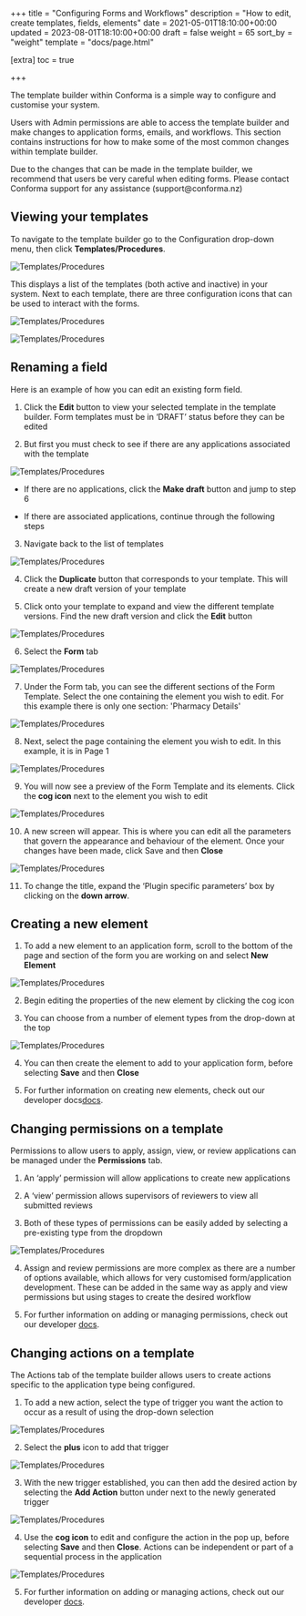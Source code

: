 +++
title = "Configuring Forms and Workflows"
description = "How to edit, create templates, fields, elements"
date = 2021-05-01T18:10:00+00:00
updated = 2023-08-01T18:10:00+00:00
draft = false
weight = 65
sort_by = "weight"
template = "docs/page.html"

[extra]
toc = true

+++

The template builder within Conforma is a simple way to configure and customise your system.

Users with Admin permissions are able to access the template builder and make changes to application forms, emails, and workflows. This section contains instructions for how to make some of the most common changes within template builder.

<div class="tip">
Due to the changes that can be made in the template builder, we recommend that users be very careful when editing forms. Please contact Conforma support for any assistance (support@conforma.nz)
</div> 

## Viewing your templates

To navigate to the template builder go to the Configuration drop-down menu, then click <b>Templates/Procedures</b>.

![Templates/Procedures](/docs/about/demo/templates1.png)

This displays a list of the templates (both active and inactive) in your system. Next to each template, there are three configuration icons that can be used to interact with the forms.

![Templates/Procedures](/docs/about/demo/templates2.png)

![Templates/Procedures](/docs/about/demo/openingaform.gif)

## Renaming a field
Here is an example of how you can edit an existing form field.

1. Click the <b>Edit</b> button to view your selected template in the template builder. Form templates must be in ‘DRAFT’ status before they can be edited

2. But first you must check to see if there are any applications associated with the template

![Templates/Procedures](/docs/about/demo/templates3.png)

- If there are no applications, click the <b>Make draft</b> button and jump to step 6

- If there are associated applications, continue through the following steps

3. Navigate back to the list of templates
 
![Templates/Procedures](/docs/about/demo/templates4.png)

4. Click the <b>Duplicate</b> button that corresponds to your template. This will create a new draft version of your template

5. Click onto your template to expand and view the different template versions. Find the new draft version and click the <b>Edit</b> button

![Templates/Procedures](/docs/about/demo/newdraft.gif)

6. Select the <b>Form</b> tab

![Templates/Procedures](/docs/about/demo/formtab.gif)

7. Under the Form tab, you can see the different sections of the Form Template. Select the one containing the element you wish to edit. For this example there is only one section: 'Pharmacy Details'

![Templates/Procedures](/docs/about/demo/templates5.png)

8. Next, select the page containing the element you wish to edit. In this example, it is in Page 1
  
![Templates/Procedures](/docs/about/demo/templates6.png)

9. You will now see a preview of the Form Template and its elements.
Click the <b>cog icon</b> next to the element you wish to edit

![Templates/Procedures](/docs/about/demo/templates7.png)

10. A new screen will appear. This is where you can edit all the parameters that govern the appearance and behaviour of the element. Once your changes have been made, click Save and then <b>Close</b>

![Templates/Procedures](/docs/about/demo/templates8.png)

11. To change the title, expand the ‘Plugin specific parameters’ box by clicking on the <b>down arrow</b>.

## Creating a new element
1. To add a new element to an application form, scroll to the bottom of the page and section of the form you are working on and select <b>New Element</b>

![Templates/Procedures](/docs/about/demo/templates9.png)

2. Begin editing the properties of the new element by clicking the cog icon

3. You can choose from a number of element types from the drop-down at the top

![Templates/Procedures](/docs/about/demo/templates10.png)

4. You can then create the element to add to your application form, before selecting <b>Save</b> and then <b>Close</b> 

5. For further information on creating new elements, check out our developer docs[docs](https://github.com/msupply-foundation/conforma-web-app/wiki/Template-Builder). 

## Changing permissions on a template
Permissions to allow users to apply, assign, view, or review applications can be managed under the <b>Permissions</b> tab.

1. An ‘apply’ permission will allow applications to create new applications

2. A ‘view’ permission allows supervisors of reviewers to view all submitted reviews

3. Both of these types of permissions can be easily added by selecting a pre-existing type from the dropdown

![Templates/Procedures](/docs/about/demo/templates11.png)

4. Assign and review permissions are more complex as there are a number of options  available, which allows for very customised form/application development. These can be added in the same way as apply and view permissions but using stages to create the desired workflow

5. For further information on adding or managing permissions, check out our developer [docs](https://github.com/msupply-foundation/conforma-web-app/wiki/Template-Builder). 

## Changing actions on a template
The Actions tab of the template builder allows users to create actions specific to the application type being configured.

1. To add a new action, select the type of trigger you want the action to occur as a result of using the drop-down selection

![Templates/Procedures](/docs/about/demo/templates12.png)

2. Select the <b>plus</b> icon to add that trigger

![Templates/Procedures](/docs/about/demo/templates13.png)

3. With the new trigger established, you can then add the desired action by selecting the <b>Add Action</b> button under next to the newly generated trigger

![Templates/Procedures](/docs/about/demo/templates14.png)

4. Use the <b>cog icon</b> to edit and configure the action in the pop up, before selecting <b>Save</b> and then <b>Close</b>. Actions can be independent or part of a sequential process in the application

![Templates/Procedures](/docs/about/demo/templates15.png)

5. For further information on adding or managing actions, check out our developer [docs](https://github.com/msupply-foundation/conforma-web-app/wiki/Template-Builder). 